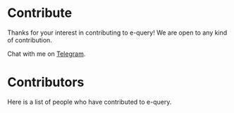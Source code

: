 <script setup>
import { VPTeamMembers } from 'vitepress/theme';

const members = [
  {
    name: 'Mohammad Javad Khademian',
    title: 'Creator',
    avatar: 'https://www.github.com/mjkhonline.png',
    links: [
      { icon: 'github', link: 'https://www.github.com/mjkhonline' },
      { icon: 'linkedin', link: 'https://www.linkedin.com/in/mjkhademian/' }
    ]
  }
]
</script>

# Contribute

Thanks for your interest in contributing to e-query!
We are open to any kind of contribution.

Chat with me on [Telegram](https://t.me/mjkhonline).


# Contributors

Here is a list of people who have contributed to e-query.
<VPTeamMembers size="medium" :members="members" />
